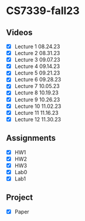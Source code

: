 # CS7339-fall23

## Videos

- [x] Lecture 1 08.24.23
- [x] Lecture 2 08.31.23
- [x] Lecture 3 09.07.23
- [x] Lecture 4 09.14.23
- [x] Lecture 5 09.21.23
- [x] Lecture 6 09.28.23
- [x] Lecture 7 10.05.23 
- [x] Lecture 8 10.19.23
- [x] Lecture 9 10.26.23
- [x] Lecture 10 11.02.23
- [x] Lecture 11 11.16.23
- [x] Lecture 12 11.30.23

## Assignments

- [x] HW1
- [x] HW2
- [x] HW3
- [x] Lab0
- [x] Lab1

## Project

- [x] Paper

